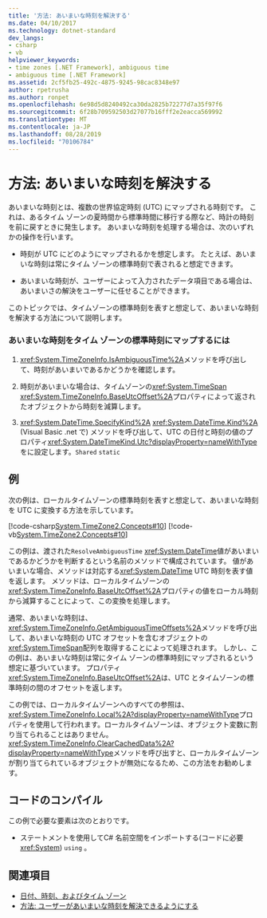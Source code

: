 ```yaml
---
title: '方法: あいまいな時刻を解決する'
ms.date: 04/10/2017
ms.technology: dotnet-standard
dev_langs:
- csharp
- vb
helpviewer_keywords:
- time zones [.NET Framework], ambiguous time
- ambiguous time [.NET Framework]
ms.assetid: 2cf5fb25-492c-4875-9245-98cac8348e97
author: rpetrusha
ms.author: ronpet
ms.openlocfilehash: 6e98d5d8240492ca30da2825b72277d7a35f97f6
ms.sourcegitcommit: 6f28b709592503d27077b16fff2e2eacca569992
ms.translationtype: MT
ms.contentlocale: ja-JP
ms.lasthandoff: 08/28/2019
ms.locfileid: "70106784"
---
```

# <a name="how-to-resolve-ambiguous-times"></a>方法: あいまいな時刻を解決する

あいまいな時刻とは、複数の世界協定時刻 (UTC) にマップされる時刻です。 これは、あるタイム ゾーンの夏時間から標準時間に移行する際など、時計の時刻を前に戻すときに発生します。 あいまいな時刻を処理する場合は、次のいずれかの操作を行います。

- 時刻が UTC にどのようにマップされるかを想定します。 たとえば、あいまいな時刻は常にタイム ゾーンの標準時刻で表されると想定できます。

- あいまいな時刻が、ユーザーによって入力されたデータ項目である場合は、あいまいさの解決をユーザーに任せることができます。

このトピックでは、タイムゾーンの標準時刻を表すと想定して、あいまいな時刻を解決する方法について説明します。

### <a name="to-map-an-ambiguous-time-to-a-time-zones-standard-time"></a>あいまいな時刻をタイム ゾーンの標準時刻にマップするには

1. <xref:System.TimeZoneInfo.IsAmbiguousTime%2A>メソッドを呼び出して、時刻があいまいであるかどうかを確認します。

2. 時刻があいまいな場合は、タイムゾーンの<xref:System.TimeSpan> <xref:System.TimeZoneInfo.BaseUtcOffset%2A>プロパティによって返されたオブジェクトから時刻を減算します。

3. <xref:System.DateTime.SpecifyKind%2A> <xref:System.DateTime.Kind%2A> (Visual Basic .net で) メソッドを呼び出して、UTC の日付と時刻の値のプロパティ<xref:System.DateTimeKind.Utc?displayProperty=nameWithType>をに設定します。`Shared` `static`

## <a name="example"></a>例

次の例は、ローカルタイムゾーンの標準時刻を表すと想定して、あいまいな時刻を UTC に変換する方法を示しています。

[!code-csharp[System.TimeZone2.Concepts#10](../../../samples/snippets/csharp/VS_Snippets_CLR_System/system.TimeZone2.Concepts/CS/TimeZone2Concepts.cs#10)]
[!code-vb[System.TimeZone2.Concepts#10](../../../samples/snippets/visualbasic/VS_Snippets_CLR_System/system.TimeZone2.Concepts/VB/TimeZone2Concepts.vb#10)]

この例は、渡された`ResolveAmbiguousTime` <xref:System.DateTime>値があいまいであるかどうかを判断するという名前のメソッドで構成されています。 値があいまいな場合、メソッドは対応する<xref:System.DateTime> UTC 時刻を表す値を返します。 メソッドは、ローカルタイムゾーンの<xref:System.TimeZoneInfo.BaseUtcOffset%2A>プロパティの値をローカル時刻から減算することによって、この変換を処理します。

通常、あいまいな時刻は、 <xref:System.TimeZoneInfo.GetAmbiguousTimeOffsets%2A>メソッドを呼び出して、あいまいな時刻の UTC オフセットを含むオブジェクトの<xref:System.TimeSpan>配列を取得することによって処理されます。 しかし、この例は、あいまいな時刻は常にタイム ゾーンの標準時刻にマップされるという想定に基づいています。 プロパティ<xref:System.TimeZoneInfo.BaseUtcOffset%2A>は、UTC とタイムゾーンの標準時刻の間のオフセットを返します。

この例では、ローカルタイムゾーンへのすべての参照は、 <xref:System.TimeZoneInfo.Local%2A?displayProperty=nameWithType>プロパティを使用して行われます。ローカルタイムゾーンは、オブジェクト変数に割り当てられることはありません。 <xref:System.TimeZoneInfo.ClearCachedData%2A?displayProperty=nameWithType>メソッドを呼び出すと、ローカルタイムゾーンが割り当てられているオブジェクトが無効になるため、この方法をお勧めします。

## <a name="compiling-the-code"></a>コードのコンパイル

この例で必要な要素は次のとおりです。

- ステートメントを使用してC# 名前空間をインポートする(コードに必要<xref:System>) `using` 。

## <a name="see-also"></a>関連項目

- [日付、時刻、およびタイム ゾーン](../../../docs/standard/datetime/index.md)
- [方法: ユーザーがあいまいな時刻を解決できるようにする](../../../docs/standard/datetime/let-users-resolve-ambiguous-times.md)

